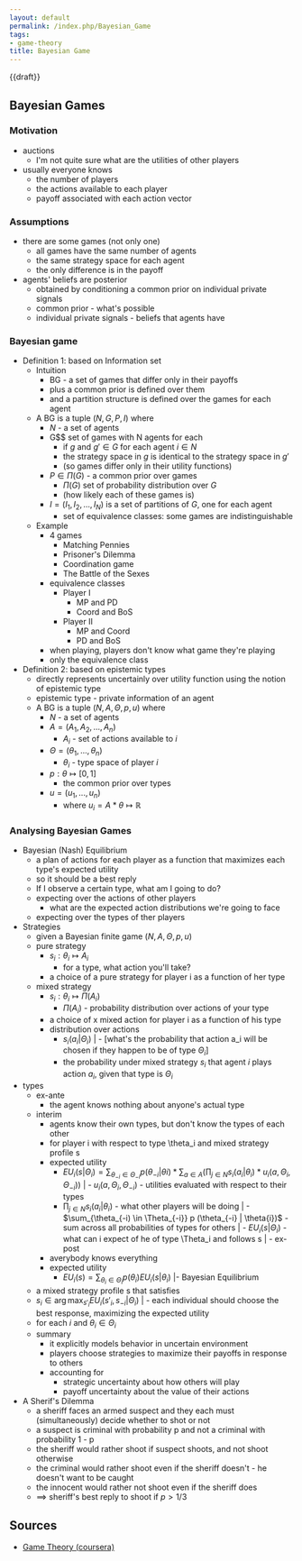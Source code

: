 ```yaml
---
layout: default
permalink: /index.php/Bayesian_Game
tags:
- game-theory
title: Bayesian Game
---
```

{{draft}}

## Bayesian Games
### Motivation
- auctions
  - I'm not quite sure what are the utilities of other players
- usually everyone knows
  - the number of players 
  - the actions available to each player
  - payoff associated with each action vector

### Assumptions
- there are some games (not only one)
  - all games have the same number of agents
  - the same strategy space for each agent
  - the only difference is in the payoff
- agents' beliefs are posterior
  - obtained by conditioning a common prior on individual private signals
  - common prior - what's possible
  - individual private signals - beliefs that agents have

### Bayesian game
- Definition 1: based on Information set
  - Intuition
    - BG - a set of games that differ only in their payoffs
    - plus a common prior is defined over them
    - and a partition structure is defined over the games for each agent
  - A BG is a tuple $(N, G, P, I)$ where
    - $N$ - a set of agents
    - G$$ set of games with N agents for each
      - if $g$ and $g' \in G$ for each agent $i \in N$
      - the strategy space in $g$ is identical to the strategy space in $g'$
      - (so games differ only in their utility functions)
    - $P \in \Pi (G)$ - a common prior over games
      - $\Pi(G)$ set of probability distribution over $G$
      - (how likely each of these games is)
    - $I = (I_1, I_2, ..., I_N)$ is a set of partitions of $G$, one for each agent
      - set of equivalence classes: some games are indistinguishable
  - Example
    - 4 games
      - Matching Pennies
      - Prisoner's Dilemma
      - Coordination game
      - The Battle of the Sexes
    - equivalence classes
      - Player I
        - MP and PD
        - Coord and BoS
      - Player II
        - MP and Coord
        - PD and BoS
    - when playing, players don't know what game they're playing
    - only the equivalence class
- Definition 2: based on epistemic types
  - directly represents uncertainly over utility function using the notion of epistemic type
  - epistemic type - private information of an agent
  - A BG is a tuple $(N, A, \Theta, p, u)$ where
    - $N$ - a set of agents
    - $A = (A_1, A_2, ..., A_n)$
      - $A_i$ - set of actions available to $i$
    - $\Theta = (\theta_1, ..., \theta_n)$
      - $\theta_i$ - type space of player $i$
    - $p: \theta \mapsto [0, 1]$
      - the common prior over types
    - $u = (u_1, ..., u_n)$
      - where $u_i = A * \theta \mapsto \mathbb{R}$

### Analysing Bayesian Games
- Bayesian (Nash) Equilibrium
  - a plan of actions for each player as a function that maximizes each type's expected utility
  - so it should be a best reply
  - If I observe a certain type, what am I going to do?
  - expecting over the actions of other players
    - what are the expected action distributions we're going to face
  - expecting over the types of ther players
- Strategies
  - given a Bayesian finite game $(N, A, \Theta, p, u)$
  - pure strategy
    - $s_i : \theta_i \mapsto A_i$
      - for a type, what action you'll take?
    - a choice of a pure strategy for player i as a function of her type
  - mixed strategy
    - $s_i : \theta_i \mapsto \Pi(A_i)$
      - $\Pi(A_i)$ - probability distribution over actions of your type
    - a choice of x mixed action for player i as a function of his type
    - distribution over actions
      - $s_i(a_i |  \Theta_i)$ |      - [what's the probability that action a_i will be chosen if they happen to be of type $\Theta_i$]
      - the probability under mixed strategy $s_i$ that agent $i$ plays action $a_i$, given that type is $\Theta_i$
- types
  - ex-ante
    - the agent knows nothing about anyone's actual type
  - interim
    - agents know their own types, but don't know the types of each other
    - for player i with respect to type \theta_i and mixed strategy profile s
    - expected utility
      - $EU_i(s |  \Theta_i) = \sum_{\theta_{-i} \in \Theta_{-i}} p (\theta_{-i} | \theta{i}) * \sum_{a \in A}(\prod_{j \in N} s_i(a_i | \theta_i) * u_i(a, \Theta_i, \Theta_{-i}))$ |      - $u_i(a, \Theta_i, \Theta_{-i})$ - utilities evaluated with respect to their types
      - $\prod_{j \in N} s_i(a_i |  \theta_i)$  - what other players will be doing |      - $\sum_{\theta_{-i) \in \Theta_{-i}} p (\theta_{-i} |  \theta{i})$ - sum across all probabilities of types for others |      - $EU_i(s |  \Theta_i)$ - what can i expect of he of type \Theta_i and follows s |  - ex-post
    - averybody knows everything
    - expected utility
      - $EU_i (s) = \sum_{\theta_i \in \Theta_i} p(\theta_i) EU_i(s |  \theta_i)$ |- Bayesian Equilibrium
  - a mixed strategy profile s that satisfies
  - $s_i \in \arg \max_{s'_i} EU_i(s'_i, s_{-i} |  \Theta_i)$ |  - each individual should choose the best response, maximizing the expected utility
  - for each $i$ and $\theta_i \in \Theta_i$
  - summary
    - it explicitly models behavior in uncertain environment
    - players choose strategies to maximize their payoffs in response to others
    - accounting for
      - strategic uncertainty about how others will play
      - payoff uncertainty about the value of their actions
- A Sherif's Dilemma
  - a sheriff faces an armed suspect and they each must (simultaneously) decide whether to shot or not
  - a suspect is criminal with probability p and not a criminal with probability 1 - p
  - the sheriff would rather shoot if suspect shoots, and not shoot otherwise
  - the criminal would rather shoot even if the sheriff doesn't - he doesn't want to be caught
  - the innocent would rather not shoot even if the sheriff does
  - ==> sheriff's best reply to shoot if $p > 1/3$


## Sources
- [Game Theory (coursera)](Game_Theory_(coursera))
